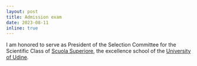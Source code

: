 ```yaml
---
layout: post
title: Admission exam
date: 2023-08-11
inline: true
---
```

I am honored to serve as President of the Selection Committee for the Scientific Class of [Scuola Superiore](https://superiore.uniud.it), the excellence school of the [University of Udine](https://www.uniud.it).